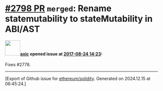 # [\#2798 PR](https://github.com/ethereum/solidity/pull/2798) `merged`: Rename statemutability to stateMutability in ABI/AST

#### <img src="https://avatars.githubusercontent.com/u/20340?v=4" width="50">[axic](https://github.com/axic) opened issue at [2017-08-24 14:23](https://github.com/ethereum/solidity/pull/2798):

Fixes #2778.




-------------------------------------------------------------------------------



[Export of Github issue for [ethereum/solidity](https://github.com/ethereum/solidity). Generated on 2024.12.15 at 06:45:24.]
